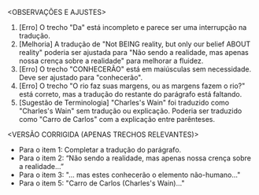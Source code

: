 <OBSERVAÇÕES E AJUSTES>
1. [Erro] O trecho "Da" está incompleto e parece ser uma interrupção na tradução.
2. [Melhoria] A tradução de "Not BEING reality, but only our belief ABOUT reality" poderia ser ajustada para "Não sendo a realidade, mas apenas nossa crença sobre a realidade" para melhorar a fluidez.
3. [Erro] O trecho "CONHECERÃO" está em maiúsculas sem necessidade. Deve ser ajustado para "conhecerão".
4. [Erro] O trecho "O rio faz suas margens, ou as margens fazem o rio?" está correto, mas a tradução do restante do parágrafo está faltando.
5. [Sugestão de Terminologia] "Charles's Wain" foi traduzido como "Charles's Wain" sem tradução ou explicação. Poderia ser traduzido como "Carro de Carlos" com a explicação entre parênteses.

<VERSÃO CORRIGIDA (APENAS TRECHOS RELEVANTES)>
- Para o item 1: Completar a tradução do parágrafo.
- Para o item 2: “Não sendo a realidade, mas apenas nossa crença sobre a realidade...”
- Para o item 3: "... mas estes conhecerão o elemento não-humano..."
- Para o item 5: "Carro de Carlos (Charles's Wain)..."